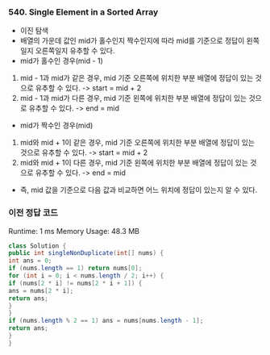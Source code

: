 ### 540. Single Element in a Sorted Array
- 이진 탐색
- 배열의 가운데 값인 mid가 홀수인지 짝수인지에 따라 mid를 기준으로 정답이 왼쪽일지 오른쪽일지 유추할 수 있다.
- mid가 홀수인 경우(mid - 1)
1. mid - 1과 mid가 같은 경우, mid 기준 오른쪽에 위치한 부분 배열에 정답이 있는 것으로 유추할 수 있다. -> start = mid + 2
2. mid - 1과 mid가 다른 경우, mid 기준 왼쪽에 위치한 부분 배열에 정답이 있는 것으로 유추할 수 있다. -> end = mid
- mid가 짝수인 경우(mid)
1. mid와 mid + 1이 같은 경우, mid 기준 오른쪽에 위치한 부분 배열에 정답이 있는 것으로 유추할 수 있다. -> start = mid + 2
2. mid와 mid + 1이 다른 경우, mid 기준 왼쪽에 위치한 부분 배열에 정답이 있는 것으로 유추할 수 있다. -> end = mid
- 즉, mid 값을 기준으로 다음 값과 비교하면 어느 위치에 정답이 있는지 알 수 있다.
​
### 이전 정답 코드
Runtime: 1 ms
Memory Usage: 48.3 MB
```java
class Solution {
public int singleNonDuplicate(int[] nums) {
int ans = 0;
if (nums.length == 1) return nums[0];
for (int i = 0; i < nums.length / 2; i++) {
if (nums[2 * i] != nums[2 * i + 1]) {
ans = nums[2 * i];
return ans;
}
}
if (nums.length % 2 == 1) ans = nums[nums.length - 1];
return ans;
}
}
```
​
​
​